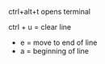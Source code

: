 ctrl+alt+t opens terminal

ctrl + u = clear line
   + e = move to end of line
   + a =    beginning of line
